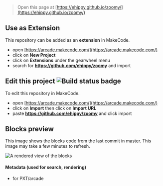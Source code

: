  


> Open this page at [https://ehippy.github.io/zoomy/](https://ehippy.github.io/zoomy/)

## Use as Extension

This repository can be added as an **extension** in MakeCode.

* open [https://arcade.makecode.com/](https://arcade.makecode.com/)
* click on **New Project**
* click on **Extensions** under the gearwheel menu
* search for **https://github.com/ehippy/zoomy** and import

## Edit this project ![Build status badge](https://github.com/ehippy/zoomy/workflows/MakeCode/badge.svg)

To edit this repository in MakeCode.

* open [https://arcade.makecode.com/](https://arcade.makecode.com/)
* click on **Import** then click on **Import URL**
* paste **https://github.com/ehippy/zoomy** and click import

## Blocks preview

This image shows the blocks code from the last commit in master.
This image may take a few minutes to refresh.

![A rendered view of the blocks](https://github.com/ehippy/zoomy/raw/master/.github/makecode/blocks.png)

#### Metadata (used for search, rendering)

* for PXT/arcade
<script src="https://makecode.com/gh-pages-embed.js"></script><script>makeCodeRender("{{ site.makecode.home_url }}", "{{ site.github.owner_name }}/{{ site.github.repository_name }}");</script>
